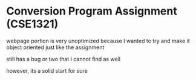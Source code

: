 # Conversion Program Assignment (CSE1321)

webpage portion is very unoptimized because I wanted to try and make it object oriented just like the assignment 

still has a bug or two that i cannot find as well

however, its a solid start for sure